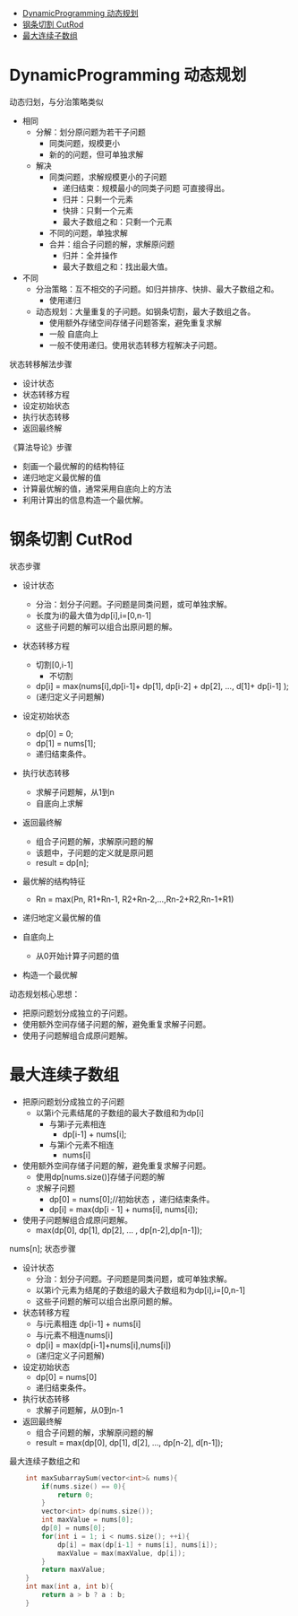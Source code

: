 - [DynamicProgramming 动态规划](#dynamicprogramming-动态规划)
- [钢条切割 CutRod](#钢条切割-cutrod)
- [最大连续子数组](#最大连续子数组)

# DynamicProgramming 动态规划
动态归划，与分治策略类似
- 相同
  - 分解：划分原问题为若干子问题
    - 同类问题，规模更小
    - 新的的问题，但可单独求解
  - 解决
    - 同类问题，求解规模更小的子问题
      - 递归结束：规模最小的同类子问题 可直接得出。
      - 归并：只剩一个元素
      - 快排：只剩一个元素
      - 最大子数组之和：只剩一个元素
    - 不同的问题，单独求解
    - 合并：组合子问题的解，求解原问题
      - 归并：全并操作
      - 最大子数组之和：找出最大值。
- 不同
  - 分治策略：互不相交的子问题。如归并排序、快排、最大子数组之和。
    - 使用递归
  - 动态规划：大量重复的子问题。如钢条切割，最大子数组之各。
    - 使用额外存储空间存储子问题答案，避免重复求解
    - 一般 自底向上
    - 一般不使用递归。使用状态转移方程解决子问题。

状态转移解法步骤
- 设计状态
- 状态转移方程
- 设定初始状态
- 执行状态转移
- 返回最终解


《算法导论》步骤
- 刻画一个最优解的的结构特征
- 递归地定义最优解的值
- 计算最优解的值，通常采用自底向上的方法
- 利用计算出的信息构造一个最优解。

# 钢条切割 CutRod

状态步骤
- 设计状态
  - 分治：划分子问题。子问题是同类问题，或可单独求解。
  - 长度为i的最大值为dp[i],i=[0,n-1]
  - 这些子问题的解可以组合出原问题的解。
- 状态转移方程
  - 切割[0,i-1]
    - 不切割
  - dp[i] = max(nums[i],dp[i-1]+ dp[1], dp[i-2] + dp[2], ..., d[1]+ dp[i-1] );
  - (递归定义子问题解)
- 设定初始状态
  - dp[0] = 0;
  - dp[1] = nums[1];
  - 递归结束条件。
- 执行状态转移
  - 求解子问题解，从1到n
  - 自底向上求解
- 返回最终解
  - 组合子问题的解，求解原问题的解
  - 该题中，子问题的定义就是原问题
  - result = dp[n];
  

- 最优解的结构特征
  - Rn = max(Pn, R1+Rn-1, R2+Rn-2,...,Rn-2+R2,Rn-1+R1)
- 递归地定义最优解的值
- 自底向上
  - 从0开始计算子问题的值
- 构造一个最优解

动态规划核心思想：
- 把原问题划分成独立的子问题。
- 使用额外空间存储子问题的解，避免重复求解子问题。
- 使用子问题解组合成原问题解。

# 最大连续子数组
- 把原问题划分成独立的子问题
  - 以第i个元素结尾的子数组的最大子数组和为dp[i]
    - 与第i子元素相连   
      - dp[i-1] + nums[i];
    - 与第i个元素不相连
      - nums[i]
- 使用额外空间存储子问题的解，避免重复求解子问题。
  - 使用dp[nums.size()]存储子问题的解
  - 求解子问题
    - dp[0] = nums[0];//初始状态 ，递归结束条件。
    - dp[i] = max(dp[i - 1] + nums[i], nums[i]);
- 使用子问题解组合成原问题解。
  - max(dp[0], dp[1], dp[2], ... , dp[n-2],dp[n-1]);

nums[n];
状态步骤
- 设计状态
  - 分治：划分子问题。子问题是同类问题，或可单独求解。
  - 以第i个元素为结尾的子数组的最大子数组和为dp[i],i=[0,n-1]
  - 这些子问题的解可以组合出原问题的解。
- 状态转移方程
  - 与i元素相连 dp[i-1] + nums[i]
  - 与i元素不相连nums[i]
  - dp[i] = max(dp[i-1]+nums[i],nums[i])
  - (递归定义子问题解)
- 设定初始状态
  - dp[0] = nums[0]
  - 递归结束条件。
- 执行状态转移
  - 求解子问题解，从0到n-1
- 返回最终解
  - 组合子问题的解，求解原问题的解
  - result = max(dp[0], dp[1], d[2], ..., dp[n-2], d[n-1]);

最大连续子数组之和

```C++
    int maxSubarraySum(vector<int>& nums){
        if(nums.size() == 0){
            return 0;
        }
        vector<int> dp(nums.size());
        int maxValue = nums[0];
        dp[0] = nums[0];
        for(int i = 1; i < nums.size(); ++i){
            dp[i] = max(dp[i-1] + nums[i], nums[i]);
            maxValue = max(maxValue, dp[i]);
        }
        return maxValue;
    }
    int max(int a, int b){
        return a > b ? a : b;
    }
```
